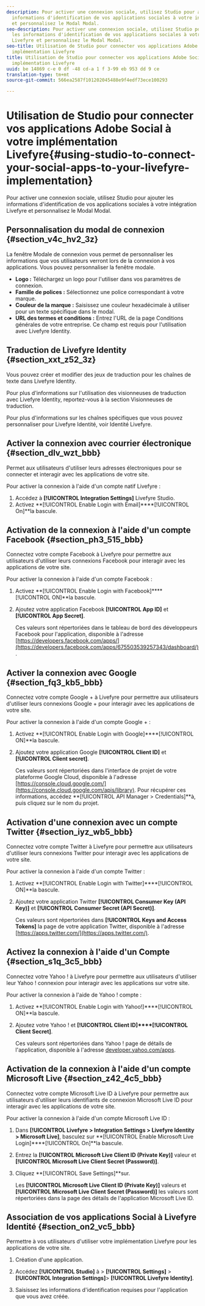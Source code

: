 ```yaml
---
description: Pour activer une connexion sociale, utilisez Studio pour ajouter les
  informations d'identification de vos applications sociales à votre intégration Livefyre
  et personnalisez le Modal Modal.
seo-description: Pour activer une connexion sociale, utilisez Studio pour ajouter
  les informations d'identification de vos applications sociales à votre intégration
  Livefyre et personnalisez le Modal Modal.
seo-title: Utilisation de Studio pour connecter vos applications Adobe Social à votre
  implémentation Livefyre
title: Utilisation de Studio pour connecter vos applications Adobe Social à votre
  implémentation Livefyre
uuid: be 14869 c-e 0 df -48 cd-a 1 f 3-99 eb 953 dd 9 ce
translation-type: tm+mt
source-git-commit: 566ea2587f101202045488e9f4edf73ece100293

---
```



# Utilisation de Studio pour connecter vos applications Adobe Social à votre implémentation Livefyre{#using-studio-to-connect-your-social-apps-to-your-livefyre-implementation}

Pour activer une connexion sociale, utilisez Studio pour ajouter les informations d'identification de vos applications sociales à votre intégration Livefyre et personnalisez le Modal Modal.

## Personnalisation du modal de connexion {#section_v4c_hv2_3z}

La fenêtre Modale de connexion vous permet de personnaliser les informations que vos utilisateurs verront lors de la connexion à vos applications. Vous pouvez personnaliser la fenêtre modale.

* **Logo :** Téléchargez un logo pour l'utiliser dans vos paramètres de connexion.
* **Famille de polices :** Sélectionnez une police correspondant à votre marque.
* **Couleur de la marque :** Saisissez une couleur hexadécimale à utiliser pour un texte spécifique dans le modal.
* **URL des termes et conditions :** Entrez l'URL de la page Conditions générales de votre entreprise. Ce champ est requis pour l'utilisation avec Livefyre Identity.

## Traduction de Livefyre Identity {#section_xxt_z52_3z}

Vous pouvez créer et modifier des jeux de traduction pour les chaînes de texte dans Livefyre Identity.

Pour plus d'informations sur l'utilisation des visionneuses de traduction avec Livefyre Identity, reportez-vous à la section Visionneuses de traduction.

Pour plus d'informations sur les chaînes spécifiques que vous pouvez personnaliser pour Livefyre Identité, voir Identité Livefyre.

## Activer la connexion avec courrier électronique {#section_dlv_wzt_bbb}

Permet aux utilisateurs d'utiliser leurs adresses électroniques pour se connecter et interagir avec les applications de votre site.

Pour activer la connexion à l'aide d'un compte natif Livefyre :

1. Accédez à **[!UICONTROL Integration Settings]** Livefyre Studio.
1. Activez **[!UICONTROL Enable Login with Email]****[!UICONTROL On]**la bascule.

## Activation de la connexion à l'aide d'un compte Facebook {#section_ph3_515_bbb}

Connectez votre compte Facebook à Livefyre pour permettre aux utilisateurs d'utiliser leurs connexions Facebook pour interagir avec les applications de votre site.

Pour activer la connexion à l'aide d'un compte Facebook :

1. Activez **[!UICONTROL Enable Login with Facebook]****[!UICONTROL ON]**la bascule.

1. Ajoutez votre application Facebook **[!UICONTROL App ID]** et **[!UICONTROL App Secret]**.

   Ces valeurs sont répertoriées dans le tableau de bord des développeurs Facebook pour l'application, disponible à l'adresse [https://developers.facebook.com/apps/](https://developers.facebook.com/apps/675503539257343/dashboard/).

## Activer la connexion avec Google {#section_fq3_kb5_bbb}

Connectez votre compte Google + à Livefyre pour permettre aux utilisateurs d'utiliser leurs connexions Google + pour interagir avec les applications de votre site.

Pour activer la connexion à l'aide d'un compte Google + :

1. Activez **[!UICONTROL Enable Login with Google]****[!UICONTROL ON]**la bascule.

1. Ajoutez votre application Google **[!UICONTROL Client ID]** et **[!UICONTROL Client secret]**.

   Ces valeurs sont répertoriées dans l'interface de projet de votre plateforme Google Cloud, disponible à l'adresse [https://console.cloud.google.com/](https://console.cloud.google.com/apis/library). Pour récupérer ces informations, accédez **[!UICONTROL API Manager > Credentials]**à, puis cliquez sur le nom du projet.

## Activation d'une connexion avec un compte Twitter {#section_iyz_wb5_bbb}

Connectez votre compte Twitter à Livefyre pour permettre aux utilisateurs d'utiliser leurs connexions Twitter pour interagir avec les applications de votre site.

Pour activer la connexion à l'aide d'un compte Twitter :

1. Activez **[!UICONTROL Enable Login with Twitter]****[!UICONTROL ON]**la bascule.

1. Ajoutez votre application Twitter **[!UICONTROL Consumer Key (API Key)]** et **[!UICONTROL Consumer Secret (API Secret)]**.

   Ces valeurs sont répertoriées dans **[!UICONTROL Keys and Access Tokens]** la page de votre application Twitter, disponible à l'adresse [https://apps.twitter.com/](https://apps.twitter.com/).

## Activez la connexion à l'aide d'un Compte {#section_s1q_3c5_bbb}

Connectez votre Yahoo ! à Livefyre pour permettre aux utilisateurs d'utiliser leur Yahoo ! connexion pour interagir avec les applications sur votre site.

Pour activer la connexion à l'aide de Yahoo ! compte :

1. Activez **[!UICONTROL Enable Login with Yahoo!]****[!UICONTROL ON]**la bascule.

1. Ajoutez votre Yahoo ! et **[!UICONTROL Client ID]****[!UICONTROL Client Secret]**.

   Ces valeurs sont répertoriées dans Yahoo ! page de détails de l'application, disponible à l'adresse [developer.yahoo.com/apps](https://developer.yahoo.com/apps).

## Activation de la connexion à l'aide d'un compte Microsoft Live {#section_z42_4c5_bbb}

Connectez votre compte Microsoft Live ID à Livefyre pour permettre aux utilisateurs d'utiliser leurs identifiants de connexion Microsoft Live ID pour interagir avec les applications de votre site.

Pour activer la connexion à l'aide d'un compte Microsoft Live ID :

1. Dans **[!UICONTROL Livefyre > Integration Settings > Livefyre Identity > Microsoft Live]**, basculez sur **[!UICONTROL Enable Microsoft Live Login]****[!UICONTROL On]**la bascule.

1. Entrez la **[!UICONTROL Microsoft Live Client ID (Private Key)]** valeur et **[!UICONTROL Microsoft Live Client Secret (Password)]**.

1. Cliquez **[!UICONTROL Save Settings]**sur.

   Les **[!UICONTROL Microsoft Live Client ID (Private Key)]** valeurs et **[!UICONTROL Microsoft Live Client Secret (Password)]** les valeurs sont répertoriées dans la page des détails de l'application Microsoft Live ID.

## Association de vos applications Social à Livefyre Identité {#section_on2_vc5_bbb}

Permettre à vos utilisateurs d'utiliser votre implémentation Livefyre pour les applications de votre site.

1. Création d'une application.
1. Accédez **[!UICONTROL Studio]** à > **[!UICONTROL Settings]** > **[!UICONTROL Integration Settings]**> **[!UICONTROL Livefyre Identity]**.

1. Saisissez les informations d'identification requises pour l'application que vous avez créée.